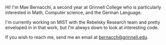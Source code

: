 Hi! I'm Mae Bernacchi, a second year at Grinnell College who is particularly interested in Math, Computer science, and the German Language.
 
 I'm currently working on MIST with the Rebelsky Research team and pretty enveloped in in that work, but I'm always down to look at interesting code.

 If you wish to reach me, send me an email at bernacch@grinnell.edu. 
